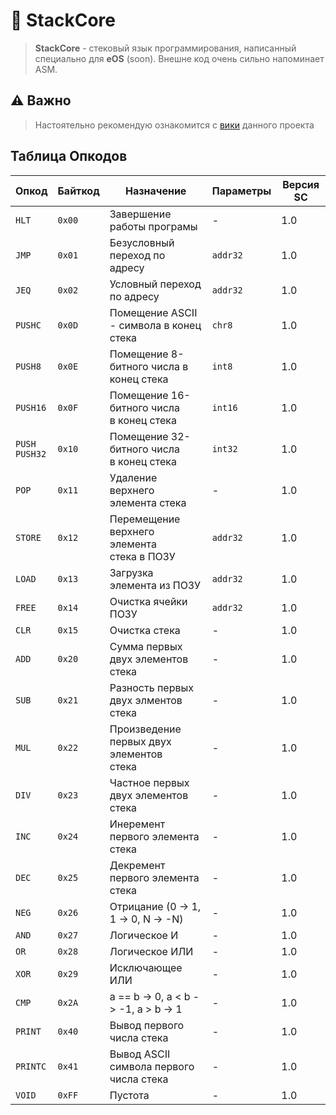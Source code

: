 # 💾 StackCore

> **StackCore** - стековый язык программирования, написанный специально для **eOS** (soon). Внешне код очень сильно напоминает ASM.

## ⚠️ Важно
> Настоятельно рекомендую ознакомится с [вики](https://github.com/pablushaa/stackcore/wiki/) данного проекта

## Таблица Опкодов

| Опкод              | Байткод | Назначение                                    | Параметры | Версия SC |
| ------------------ | ------- | --------------------------------------------- | --------- | --------- |
| `HLT`              | `0x00`  | Завершение работы програмы                    | -         | 1.0       |
| `JMP`              | `0x01`  | Безусловный переход по адресу                 | `addr32`  | 1.0       |
| `JEQ`              | `0x02`  | Условный переход по адресу                    | `addr32`  | 1.0       |
| `PUSHC`            | `0x0D`  | Помещение ASCII - символа в конец<br>стека    | `chr8`    | 1.0       |
| `PUSH8`            | `0x0E`  | Помещение 8-битного числа в<br>конец стека    | `int8`    | 1.0       |
| `PUSH16`           | `0x0F`  | Помещение 16-битного числа<br>в конец стека   | `int16`   | 1.0       |
| `PUSH`<br>`PUSH32` | `0x10`  | Помещение 32-битного числа<br>в конец стека   | `int32`   | 1.0       |
| `POP`              | `0x11`  | Удаление верхнего элемента стека              | -         | 1.0       |
| `STORE`            | `0x12`  | Перемещение верхнего элемента<br>стека в ПОЗУ | `addr32`  | 1.0       |
| `LOAD`             | `0x13`  | Загрузка элемента из ПОЗУ                     | `addr32`  | 1.0       |
| `FREE`             | `0x14`  | Очистка ячейки ПОЗУ                           | `addr32`  | 1.0       |
| `CLR`              | `0x15`  | Очистка стека                                 | -         | 1.0       |
| `ADD`              | `0x20`  | Сумма первых двух элементов стека             | -         | 1.0       |
| `SUB`              | `0x21`  | Разность первых двух элментов стека           | -         | 1.0       |
| `MUL`              | `0x22`  | Произведение первых двух элементов<br>стека   | -         | 1.0       |
| `DIV`              | `0x23`  | Частное первых двух элементов стека           | -         | 1.0       |
| `INC`              | `0x24`  | Инеремент первого элемента стека              | -         | 1.0       |
| `DEC`              | `0x25`  | Декремент первого элемента стека              | -         | 1.0       |
| `NEG`              | `0x26`  | Отрицание (0 -> 1, 1 -> 0, N -> -N)           | -         | 1.0       |
| `AND`              | `0x27`  | Логическое И                                  | -         | 1.0       |
| `OR`               | `0x28`  | Логическое ИЛИ                                | -         | 1.0       |
| `XOR`              | `0x29`  | Исключающее ИЛИ                               | -         | 1.0       |
| `CMP`              | `0x2A`  | a == b -> 0, a < b -> -1, a > b -> 1          | -         | 1.0       |
| `PRINT`            | `0x40`  | Вывод первого числа стека                     | -         | 1.0       |
| `PRINTC`           | `0x41`  | Вывод ASCII символа первого числа стека       | -         | 1.0       |
| `VOID`             | `0xFF`  | Пустота                                       | -         | 1.0       |
